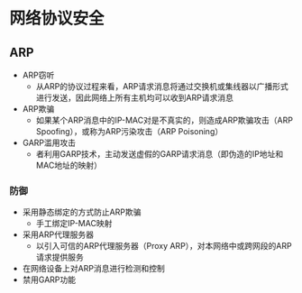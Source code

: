 # 网络协议安全

## ARP

- ARP窃听
  - 从ARP的协议过程来看，ARP请求消息将通过交换机或集线器以广播形式进行发送，因此网络上所有主机均可以收到ARP请求消息
- ARP欺骗
  - 如果某个ARP消息中的IP-MAC对是不真实的，则造成ARP欺骗攻击（ARP Spoofing），或称为ARP污染攻击（ARP Poisoning）
- GARP滥用攻击
  - 者利用GARP技术，主动发送虚假的GARP请求消息（即伪造的IP地址和MAC地址的映射）

### 防御

- 采用静态绑定的方式防止ARP欺骗
  - 手工绑定IP-MAC映射
- 采用ARP代理服务器
  - 以引入可信的ARP代理服务器（Proxy ARP），对本网络中或跨网段的ARP请求提供服务
- 在网络设备上对ARP消息进行检测和控制
- 禁用GARP功能